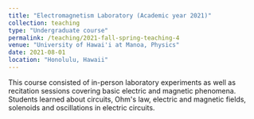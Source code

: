 ```yaml
---
title: "Electromagnetism Laboratory (Academic year 2021)"
collection: teaching
type: "Undergraduate course"
permalink: /teaching/2021-fall-spring-teaching-4
venue: "University of Hawai'i at Manoa, Physics"
date: 2021-08-01
location: "Honolulu, Hawaii"
---
```


This course consisted of in-person laboratory experiments as well as recitation sessions covering basic electric and magnetic phenomena. Students learned about circuits, Ohm's law, electric and magnetic fields, solenoids and oscillations in electric circuits.
